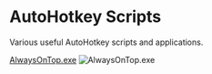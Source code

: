 # AutoHotkey Scripts
Various useful AutoHotkey scripts and applications.  
  
[AlwaysOnTop.exe](AlwaysOnTop/AlwaysOnTop.exe)
![AlwaysOnTop.exe](AlwaysOnTop/AlwaysOnTop.ico)